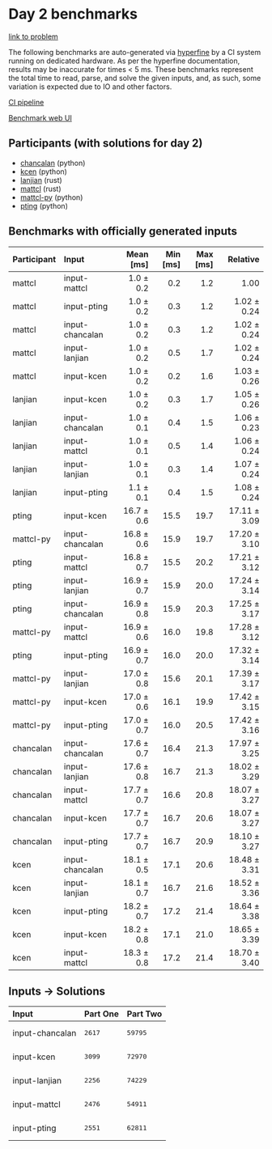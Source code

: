 # Day 2 benchmarks

[link to problem](https://adventofcode.com/2023/day/2)

The following benchmarks are auto-generated via
[hyperfine](https://github.com/sharkdp/hyperfine) by a CI system running on
dedicated hardware. As per the hyperfine documentation, results may be
inaccurate for times < 5 ms. These benchmarks represent the total time to read,
parse, and solve the given inputs, and, as such, some variation is expected due
to IO and other factors.

[CI pipeline](http://ci.papercode.net:8080/teams/main/pipelines/aoc2023)

[Benchmark web UI](https://aoc.ancalagon.black)


## Participants (with solutions for day 2)

- [chancalan](https://github.com/chancalan/aoc2023) (python)
- [kcen](https://github.com/kcen/aoc2023) (python)
- [lanjian](https://github.com/lanjian/aoc-2023) (rust)
- [mattcl](https://github.com/mattcl/aoc2023) (rust)
- [mattcl-py](https://github.com/mattcl/aoc2023-py) (python)
- [pting](https://github.com/pting/aoc2023) (python)


## Benchmarks with officially generated inputs

| Participant | Input | Mean [ms] | Min [ms] | Max [ms] | Relative |
|:---|:---|---:|---:|---:|---:|
| mattcl | input-mattcl | 1.0 ± 0.2 | 0.2 | 1.2 | 1.00 |
| mattcl | input-pting | 1.0 ± 0.2 | 0.3 | 1.2 | 1.02 ± 0.24 |
| mattcl | input-chancalan | 1.0 ± 0.2 | 0.3 | 1.2 | 1.02 ± 0.24 |
| mattcl | input-lanjian | 1.0 ± 0.2 | 0.5 | 1.7 | 1.02 ± 0.24 |
| mattcl | input-kcen | 1.0 ± 0.2 | 0.2 | 1.6 | 1.03 ± 0.26 |
| lanjian | input-kcen | 1.0 ± 0.2 | 0.3 | 1.7 | 1.05 ± 0.26 |
| lanjian | input-chancalan | 1.0 ± 0.1 | 0.4 | 1.5 | 1.06 ± 0.23 |
| lanjian | input-mattcl | 1.0 ± 0.1 | 0.5 | 1.4 | 1.06 ± 0.24 |
| lanjian | input-lanjian | 1.0 ± 0.1 | 0.3 | 1.4 | 1.07 ± 0.24 |
| lanjian | input-pting | 1.1 ± 0.1 | 0.4 | 1.5 | 1.08 ± 0.24 |
| pting | input-kcen | 16.7 ± 0.6 | 15.5 | 19.7 | 17.11 ± 3.09 |
| mattcl-py | input-chancalan | 16.8 ± 0.6 | 15.9 | 19.7 | 17.20 ± 3.10 |
| pting | input-mattcl | 16.8 ± 0.7 | 15.5 | 20.2 | 17.21 ± 3.12 |
| pting | input-lanjian | 16.9 ± 0.7 | 15.9 | 20.0 | 17.24 ± 3.14 |
| pting | input-chancalan | 16.9 ± 0.8 | 15.9 | 20.3 | 17.25 ± 3.17 |
| mattcl-py | input-mattcl | 16.9 ± 0.6 | 16.0 | 19.8 | 17.28 ± 3.12 |
| pting | input-pting | 16.9 ± 0.7 | 16.0 | 20.0 | 17.32 ± 3.14 |
| mattcl-py | input-lanjian | 17.0 ± 0.8 | 15.6 | 20.1 | 17.39 ± 3.17 |
| mattcl-py | input-kcen | 17.0 ± 0.6 | 16.1 | 19.9 | 17.42 ± 3.15 |
| mattcl-py | input-pting | 17.0 ± 0.7 | 16.0 | 20.5 | 17.42 ± 3.16 |
| chancalan | input-chancalan | 17.6 ± 0.7 | 16.4 | 21.3 | 17.97 ± 3.25 |
| chancalan | input-lanjian | 17.6 ± 0.8 | 16.7 | 21.3 | 18.02 ± 3.29 |
| chancalan | input-mattcl | 17.7 ± 0.7 | 16.6 | 20.8 | 18.07 ± 3.27 |
| chancalan | input-kcen | 17.7 ± 0.7 | 16.7 | 20.6 | 18.07 ± 3.27 |
| chancalan | input-pting | 17.7 ± 0.7 | 16.7 | 20.9 | 18.10 ± 3.27 |
| kcen | input-chancalan | 18.1 ± 0.5 | 17.1 | 20.6 | 18.48 ± 3.31 |
| kcen | input-lanjian | 18.1 ± 0.7 | 16.7 | 21.6 | 18.52 ± 3.36 |
| kcen | input-pting | 18.2 ± 0.7 | 17.2 | 21.4 | 18.64 ± 3.38 |
| kcen | input-kcen | 18.2 ± 0.8 | 17.1 | 21.0 | 18.65 ± 3.39 |
| kcen | input-mattcl | 18.3 ± 0.8 | 17.2 | 21.4 | 18.70 ± 3.40 |


## Inputs -> Solutions

| Input | Part One | Part Two |
|:---|:---|:---|
|input-chancalan|<pre>2617</pre>|<pre>59795</pre>|
|input-kcen|<pre>3099</pre>|<pre>72970</pre>|
|input-lanjian|<pre>2256</pre>|<pre>74229</pre>|
|input-mattcl|<pre>2476</pre>|<pre>54911</pre>|
|input-pting|<pre>2551</pre>|<pre>62811</pre>|